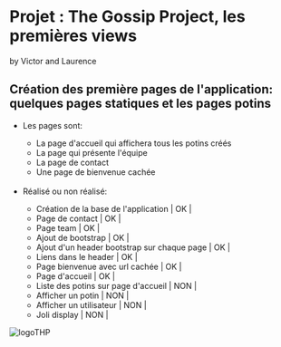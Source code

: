 
<h1>Projet : The Gossip Project, les premières views</h1>
<p>by Victor and Laurence</p>

<h2>Création des première pages de l'application: quelques pages statiques et les pages potins</h2>


<ul>
  <li>Les pages sont:</li>
    <ul>
      <li>La page d'accueil qui affichera tous les potins créés</li>
      <li>La page qui présente l'équipe</li>
      <li>La page de contact</li>
      <li>Une page de bienvenue cachée</li>
    </ul>

  <br>

  <li>Réalisé ou non réalisé:</li>
    <ul>
      <li>Création de la base de l'application | OK |</li>
      <li>Page de contact | OK |</li>
      <li>Page team | OK |</li>
      <li>Ajout de bootstrap | OK |</li>
      <li>Ajout d'un header bootstrap sur chaque page | OK |</li>
      <li>Liens dans le header | OK |</li>
      <li>Page bienvenue avec url cachée | OK |</li>
      <li>Page d'accueil | OK |</li>
      <li>Liste des potins sur page d'accueil | NON |</li>
      <li>Afficher un potin | NON |</li>
      <li>Afficher un utilisateur | NON |</li>
      <li>Joli display | NON |</li>
    </ul>
</ul>

  <img src="https://www.thehackingproject.org/packs/packs/static_pages/assets/images/logo_black-3d6bec995368618a7e9f44536410ae0a.png" alt="logoTHP">
